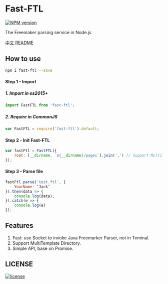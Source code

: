 # Fast-FTL

[![NPM version][npm-image]][npm-url]

The Freemaker parsing service in Node.js

[中文 README](./README-zh_CN.md)

## How to use
```bash
npm i fast-ftl --save
```
#### Step 1 - Import 
##### 1. Import in es2015+
```javascript
import FastFTL from 'fast-ftl';
```

##### 2. Require in CommonJS
```javascript
var FastFTL = require('fast-ftl').default;
```

#### Step 2 - Init Fast-FTL
```javascript
var fastFtl = FastFTL({
    root: [__dirname, `${__dirname}/pages`].join(',') // Support MultiTemplateLoader
});
```

#### Step 3 - Parse file
```javascript
fastFtl.parse('test.ftl', {
    YourName: ‘Jack’
}).then(data => {
    console.log(data);
}).catch(e => {
    console.log(e)
});
```
## Features
1. Fast: use Socket to invoke Java Freemarker Parser, not in Teminal.
2. Support MultiTemplate Directory.
3. Simple API, base on Promise.

## LICENSE
[![license][license-image]][license-url]


[npm-url]: https://npmjs.org/package/fast-ftl
[npm-image]: https://img.shields.io/npm/v/fast-ftl.svg
[license-url]: https://github.com/ImHype/Fast-FTL/blob/master/LICENSE
[license-image]: https://img.shields.io/github/license/imhype/Fast-FTL.svg
